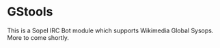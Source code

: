 # GStools
This is a Sopel IRC Bot module which supports Wikimedia Global Sysops. More to come shortly.
